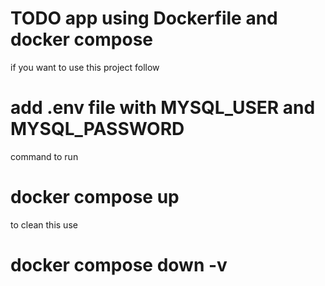# TODO app using Dockerfile and docker compose

if you want to use this project follow

# add .env file with MYSQL_USER and MYSQL_PASSWORD

command to run 
# docker compose up 

to clean this use
# docker compose down -v
